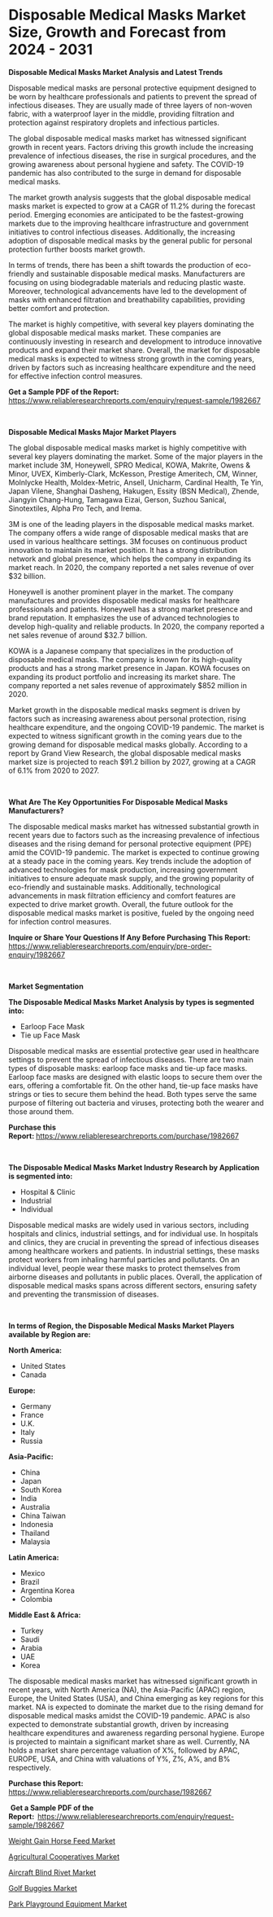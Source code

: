 <p><h1>Disposable Medical Masks Market Size, Growth and Forecast from 2024 - 2031</h1></p><p><strong>Disposable Medical Masks Market Analysis and Latest Trends</strong></p>
<p><p>Disposable medical masks are personal protective equipment designed to be worn by healthcare professionals and patients to prevent the spread of infectious diseases. They are usually made of three layers of non-woven fabric, with a waterproof layer in the middle, providing filtration and protection against respiratory droplets and infectious particles.</p><p>The global disposable medical masks market has witnessed significant growth in recent years. Factors driving this growth include the increasing prevalence of infectious diseases, the rise in surgical procedures, and the growing awareness about personal hygiene and safety. The COVID-19 pandemic has also contributed to the surge in demand for disposable medical masks.</p><p>The market growth analysis suggests that the global disposable medical masks market is expected to grow at a CAGR of 11.2% during the forecast period. Emerging economies are anticipated to be the fastest-growing markets due to the improving healthcare infrastructure and government initiatives to control infectious diseases. Additionally, the increasing adoption of disposable medical masks by the general public for personal protection further boosts market growth.</p><p>In terms of trends, there has been a shift towards the production of eco-friendly and sustainable disposable medical masks. Manufacturers are focusing on using biodegradable materials and reducing plastic waste. Moreover, technological advancements have led to the development of masks with enhanced filtration and breathability capabilities, providing better comfort and protection.</p><p>The market is highly competitive, with several key players dominating the global disposable medical masks market. These companies are continuously investing in research and development to introduce innovative products and expand their market share. Overall, the market for disposable medical masks is expected to witness strong growth in the coming years, driven by factors such as increasing healthcare expenditure and the need for effective infection control measures.</p></p>
<p><strong>Get a Sample PDF of the Report:&nbsp;</strong> <a href="https://www.reliableresearchreports.com/enquiry/request-sample/1982667">https://www.reliableresearchreports.com/enquiry/request-sample/1982667</a></p>
<p>&nbsp;</p>
<p><strong>Disposable Medical Masks Major Market Players</strong></p>
<p><p>The global disposable medical masks market is highly competitive with several key players dominating the market. Some of the major players in the market include 3M, Honeywell, SPRO Medical, KOWA, Makrite, Owens & Minor, UVEX, Kimberly-Clark, McKesson, Prestige Ameritech, CM, Winner, Molnlycke Health, Moldex-Metric, Ansell, Unicharm, Cardinal Health, Te Yin, Japan Vilene, Shanghai Dasheng, Hakugen, Essity (BSN Medical), Zhende, Jiangyin Chang-Hung, Tamagawa Eizai, Gerson, Suzhou Sanical, Sinotextiles, Alpha Pro Tech, and Irema.</p><p>3M is one of the leading players in the disposable medical masks market. The company offers a wide range of disposable medical masks that are used in various healthcare settings. 3M focuses on continuous product innovation to maintain its market position. It has a strong distribution network and global presence, which helps the company in expanding its market reach. In 2020, the company reported a net sales revenue of over $32 billion.</p><p>Honeywell is another prominent player in the market. The company manufactures and provides disposable medical masks for healthcare professionals and patients. Honeywell has a strong market presence and brand reputation. It emphasizes the use of advanced technologies to develop high-quality and reliable products. In 2020, the company reported a net sales revenue of around $32.7 billion.</p><p>KOWA is a Japanese company that specializes in the production of disposable medical masks. The company is known for its high-quality products and has a strong market presence in Japan. KOWA focuses on expanding its product portfolio and increasing its market share. The company reported a net sales revenue of approximately $852 million in 2020.</p><p>Market growth in the disposable medical masks segment is driven by factors such as increasing awareness about personal protection, rising healthcare expenditure, and the ongoing COVID-19 pandemic. The market is expected to witness significant growth in the coming years due to the growing demand for disposable medical masks globally. According to a report by Grand View Research, the global disposable medical masks market size is projected to reach $91.2 billion by 2027, growing at a CAGR of 6.1% from 2020 to 2027.</p></p>
<p>&nbsp;</p>
<p><strong>What Are The Key Opportunities For Disposable Medical Masks Manufacturers?</strong></p>
<p><p>The disposable medical masks market has witnessed substantial growth in recent years due to factors such as the increasing prevalence of infectious diseases and the rising demand for personal protective equipment (PPE) amid the COVID-19 pandemic. The market is expected to continue growing at a steady pace in the coming years. Key trends include the adoption of advanced technologies for mask production, increasing government initiatives to ensure adequate mask supply, and the growing popularity of eco-friendly and sustainable masks. Additionally, technological advancements in mask filtration efficiency and comfort features are expected to drive market growth. Overall, the future outlook for the disposable medical masks market is positive, fueled by the ongoing need for infection control measures.</p></p>
<p><strong>Inquire or Share Your Questions If Any Before Purchasing This Report:</strong> <a href="https://www.reliableresearchreports.com/enquiry/pre-order-enquiry/1982667">https://www.reliableresearchreports.com/enquiry/pre-order-enquiry/1982667</a></p>
<p>&nbsp;</p>
<p><strong>Market Segmentation</strong></p>
<p><strong>The Disposable Medical Masks Market Analysis by types is segmented into:</strong></p>
<p><ul><li>Earloop Face Mask</li><li>Tie up Face Mask</li></ul></p>
<p><p>Disposable medical masks are essential protective gear used in healthcare settings to prevent the spread of infectious diseases. There are two main types of disposable masks: earloop face masks and tie-up face masks. Earloop face masks are designed with elastic loops to secure them over the ears, offering a comfortable fit. On the other hand, tie-up face masks have strings or ties to secure them behind the head. Both types serve the same purpose of filtering out bacteria and viruses, protecting both the wearer and those around them.</p></p>
<p><strong>Purchase this Report:&nbsp;</strong><a href="https://www.reliableresearchreports.com/purchase/1982667">https://www.reliableresearchreports.com/purchase/1982667</a></p>
<p>&nbsp;</p>
<p><strong>The Disposable Medical Masks Market Industry Research by Application is segmented into:</strong></p>
<p><ul><li>Hospital & Clinic</li><li>Industrial</li><li>Individual</li></ul></p>
<p><p>Disposable medical masks are widely used in various sectors, including hospitals and clinics, industrial settings, and for individual use. In hospitals and clinics, they are crucial in preventing the spread of infectious diseases among healthcare workers and patients. In industrial settings, these masks protect workers from inhaling harmful particles and pollutants. On an individual level, people wear these masks to protect themselves from airborne diseases and pollutants in public places. Overall, the application of disposable medical masks spans across different sectors, ensuring safety and preventing the transmission of diseases.</p></p>
<p>&nbsp;</p>
<p><strong>In terms of Region, the Disposable Medical Masks Market Players available by Region are:</strong></p>
<p>
    <p> <strong> North America: </strong>
        <ul>
            <li>United States</li>
            <li>Canada</li>
        </ul>
        </p> 
    <p> <strong> Europe: </strong>
        <ul>
            <li>Germany</li>
            <li>France</li>
            <li>U.K.</li>
            <li>Italy</li>
            <li>Russia</li>
        </ul>
        </p> 
    <p> <strong> Asia-Pacific: </strong>
        <ul>
            <li>China</li>
            <li>Japan</li>
            <li>South Korea</li>
            <li>India</li>
            <li>Australia</li>
            <li>China Taiwan</li>
            <li>Indonesia</li>
            <li>Thailand</li>
            <li>Malaysia</li>
        </ul>
        </p> 
    <p> <strong> Latin America: </strong>
        <ul>
            <li>Mexico</li>
            <li>Brazil</li>
            <li>Argentina Korea</li>
            <li>Colombia</li>
        </ul>
        </p> 
    <p> <strong> Middle East & Africa: </strong>
        <ul>
            <li>Turkey</li>
            <li>Saudi</li>
            <li>Arabia</li>
            <li>UAE</li>
            <li>Korea</li>
        </ul>
    </p>
    </p>
<p><p>The disposable medical masks market has witnessed significant growth in recent years, with North America (NA), the Asia-Pacific (APAC) region, Europe, the United States (USA), and China emerging as key regions for this market. NA is expected to dominate the market due to the rising demand for disposable medical masks amidst the COVID-19 pandemic. APAC is also expected to demonstrate substantial growth, driven by increasing healthcare expenditures and awareness regarding personal hygiene. Europe is projected to maintain a significant market share as well. Currently, NA holds a market share percentage valuation of X%, followed by APAC, EUROPE, USA, and China with valuations of Y%, Z%, A%, and B% respectively.</p></p>
<p><strong>Purchase this Report: </strong><a href="https://www.reliableresearchreports.com/purchase/1982667">https://www.reliableresearchreports.com/purchase/1982667</a></p>
<p>&nbsp;<strong>Get a Sample PDF of the Report:&nbsp;&nbsp;</strong><a href="https://www.reliableresearchreports.com/enquiry/request-sample/1982667">https://www.reliableresearchreports.com/enquiry/request-sample/1982667</a></p>
<p><strong></strong></p>
<p><p><a href="https://medium.com/p/6a2293aead5f/edit">Weight Gain Horse Feed Market</a></p><p><a href="https://medium.com/p/341a56f60878/edit">Agricultural Cooperatives Market</a></p><p><a href="https://medium.com/p/418dfb4ef5c1/edit">Aircraft Blind Rivet Market</a></p><p><a href="https://medium.com/p/907aea5edfea/edit">Golf Buggies Market</a></p><p><a href="https://medium.com/p/0e07b686b18e/edit">Park Playground Equipment Market</a></p></p>